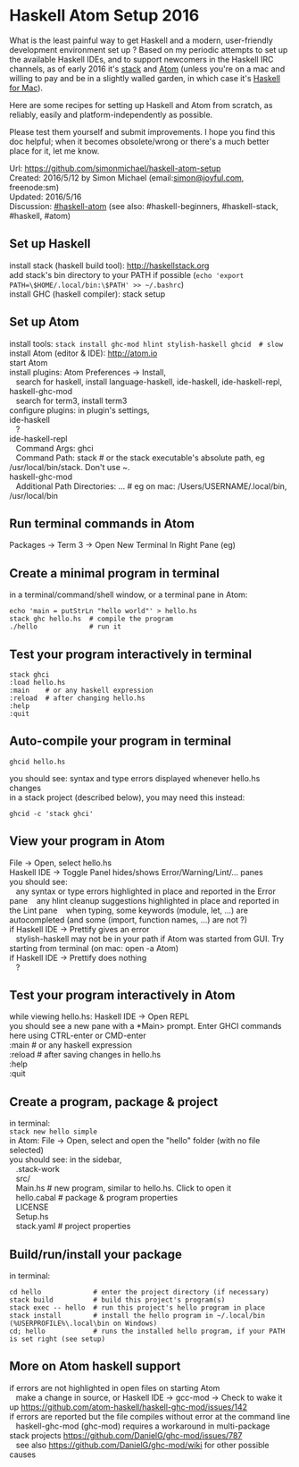 # Haskell Atom Setup 2016

What is the least painful way to get Haskell and a modern, user-friendly development environment set up ?
Based on my periodic attempts to set up the available Haskell IDEs, and to support newcomers in the Haskell IRC channels,
as of early 2016 it's [stack](http://haskellstack.org) and [Atom](http://atom.io)
(unless you're on a mac and willing to pay and be in a slightly walled garden, in which case it's [Haskell for Mac](http://haskellformac.com)).

Here are some recipes for setting up Haskell and Atom from scratch,
as reliably, easily and platform-independently as possible.
<!-- (Note: Atom the text editor/IDE, not atom the embedded systems DSL). -->
Please test them yourself and submit improvements.
I hope you find this doc helpful;
when it becomes obsolete/wrong or there's a much better place for it, let me know.

Url:         <https://github.com/simonmichael/haskell-atom-setup>  
Created:     2016/5/12 by Simon Michael (email:<simon@joyful.com>, freenode:sm)  
Updated:     2016/5/16  
Discussion:  [#haskell-atom](http://webchat.freenode.net/?channels=haskell-atom) (see also: #haskell-beginners, #haskell-stack, #haskell, #atom)

## Set up Haskell
install stack (haskell build tool): <http://haskellstack.org>  
add stack's bin directory to your PATH if possible (`echo 'export PATH=\$HOME/.local/bin:\$PATH' >> ~/.bashrc`)  
install GHC (haskell compiler): stack setup

## Set up Atom
install tools: `stack install ghc-mod hlint stylish-haskell ghcid  # slow`  
install Atom (editor & IDE): <http://atom.io>  
start Atom  
install plugins: Atom Preferences -> Install,   
&nbsp;&nbsp; search for haskell, install language-haskell, ide-haskell, ide-haskell-repl, haskell-ghc-mod  
&nbsp;&nbsp; search for term3, install term3  
configure plugins: in plugin's settings,  
ide-haskell  
&nbsp;&nbsp; ?  
ide-haskell-repl  
&nbsp;&nbsp; Command Args: ghci  
&nbsp;&nbsp; Command Path: stack  # or the stack executable's absolute path, eg /usr/local/bin/stack. Don't use ~.  
haskell-ghc-mod  
&nbsp;&nbsp; Additional Path Directories: ... # eg on mac: /Users/USERNAME/.local/bin, /usr/local/bin

## Run terminal commands in Atom
Packages -> Term 3 -> Open New Terminal In Right Pane (eg)

## Create a minimal program in terminal
in a terminal/command/shell window, or a terminal pane in Atom:
```
echo 'main = putStrLn "hello world"' > hello.hs
stack ghc hello.hs  # compile the program
./hello             # run it
```

## Test your program interactively in terminal
```
stack ghci
:load hello.hs
:main    # or any haskell expression
:reload  # after changing hello.hs
:help
:quit
```

## Auto-compile your program in terminal
```
ghcid hello.hs
```
you should see: syntax and type errors displayed whenever hello.hs changes  
in a stack project (described below), you may need this instead:  
```
ghcid -c 'stack ghci'
```

## View your program in Atom
File -> Open, select hello.hs  
Haskell IDE -> Toggle Panel hides/shows Error/Warning/Lint/... panes  
you should see:  
&nbsp;&nbsp; any syntax or type errors highlighted in place and reported in the Error pane
&nbsp;&nbsp; any hlint cleanup suggestions highlighted in place and reported in the Lint pane
&nbsp;&nbsp; when typing, some keywords (module, let, ...) are autocompleted (and some (import, function names, ...) are not ?)  
if Haskell IDE -> Prettify gives an error  
&nbsp;&nbsp; stylish-haskell may not be in your path if Atom was started from GUI. Try starting from terminal (on mac: open -a Atom)  
if Haskell IDE -> Prettify does nothing  
&nbsp;&nbsp; ?

## Test your program interactively in Atom
while viewing hello.hs: Haskell IDE -> Open REPL  
you should see a new pane with a \*Main> prompt. Enter GHCI commands here using CTRL-enter or CMD-enter  
:main    # or any haskell expression  
:reload  # after saving changes in hello.hs  
:help  
:quit

## Create a program, package & project
in terminal:  
`stack new hello simple`  
in Atom: File -> Open, select and open the "hello" folder (with no file selected)  
you should see: in the sidebar,  
&nbsp;&nbsp; .stack-work  
&nbsp;&nbsp; src/  
&nbsp;&nbsp;   Main.hs     # new program, similar to hello.hs. Click to open it  
&nbsp;&nbsp; hello.cabal   # package & program properties  
&nbsp;&nbsp; LICENSE  
&nbsp;&nbsp; Setup.hs  
&nbsp;&nbsp; stack.yaml   # project properties

## Build/run/install your package
in terminal:

```
cd hello             # enter the project directory (if necessary)
stack build          # build this project's program(s)
stack exec -- hello  # run this project's hello program in place
stack install        # install the hello program in ~/.local/bin
(%USERPROFILE%\.local\bin on Windows)
cd; hello            # runs the installed hello program, if your PATH is set right (see setup)
```

## More on Atom haskell support
if errors are not highlighted in open files on starting Atom  
&nbsp;&nbsp; make a change in source, or Haskell IDE -> gcc-mod -> Check to wake it up <https://github.com/atom-haskell/haskell-ghc-mod/issues/142>  
if errors are reported but the file compiles without error at the command line  
&nbsp;&nbsp; haskell-ghc-mod (ghc-mod) requires a workaround in multi-package stack projects <https://github.com/DanielG/ghc-mod/issues/787>  
&nbsp;&nbsp; see also <https://github.com/DanielG/ghc-mod/wiki> for other possible causes

